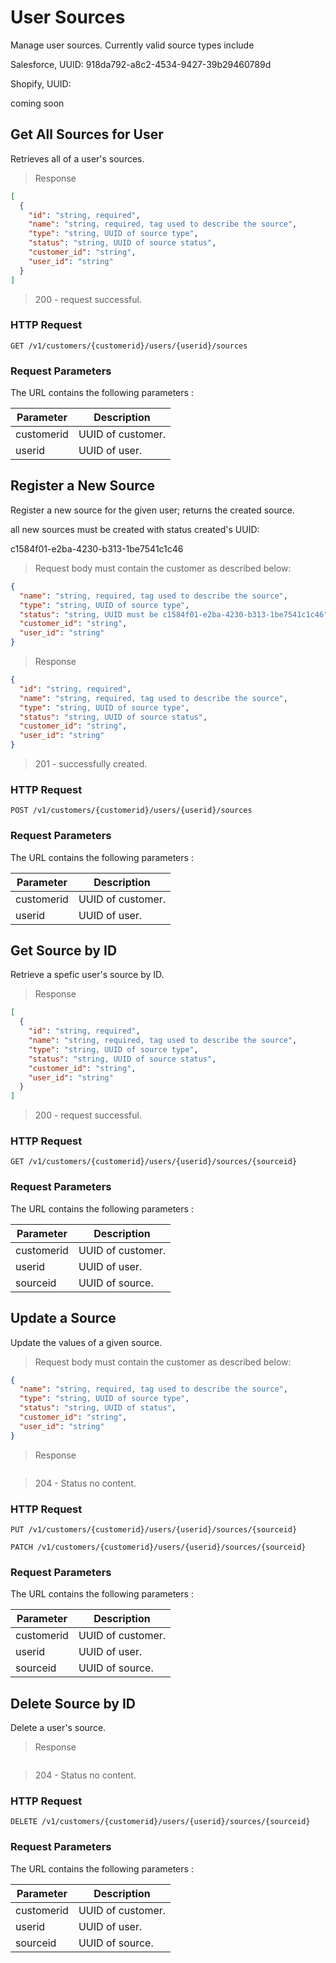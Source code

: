 # User Sources

Manage user sources. Currently valid source types include

Salesforce, UUID:
918da792-a8c2-4534-9427-39b29460789d

Shopify, UUID:

<aside class="notice">coming soon</aside>

## Get All Sources for User

Retrieves all of a user's sources.

> Response

```json
[
  {
    "id": "string, required",
    "name": "string, required, tag used to describe the source",
    "type": "string, UUID of source type",
    "status": "string, UUID of source status",
    "customer_id": "string",
    "user_id": "string"
  }
]
```

> 200 - request successful.

### HTTP Request

`GET /v1/customers/{customerid}/users/{userid}/sources`

### Request Parameters

The URL contains the following parameters :

| Parameter  | Description       |
| ---------- | ----------------- |
| customerid | UUID of customer. |
| userid     | UUID of user.     |

## Register a New Source

Register a new source for the given user; returns the created source.

<aside class="notice">
all new sources must be created with status created's UUID:

c1584f01-e2ba-4230-b313-1be7541c1c46

</aside>

> Request body must contain the customer as described below:

```json
{
  "name": "string, required, tag used to describe the source",
  "type": "string, UUID of source type",
  "status": "string, UUID must be c1584f01-e2ba-4230-b313-1be7541c1c46",
  "customer_id": "string",
  "user_id": "string"
}
```

> Response

```json
{
  "id": "string, required",
  "name": "string, required, tag used to describe the source",
  "type": "string, UUID of source type",
  "status": "string, UUID of source status",
  "customer_id": "string",
  "user_id": "string"
}
```

> 201 - successfully created.

### HTTP Request

`POST /v1/customers/{customerid}/users/{userid}/sources`

### Request Parameters

The URL contains the following parameters :

| Parameter  | Description       |
| ---------- | ----------------- |
| customerid | UUID of customer. |
| userid     | UUID of user.     |

## Get Source by ID

Retrieve a spefic user's source by ID.

> Response

```json
[
  {
    "id": "string, required",
    "name": "string, required, tag used to describe the source",
    "type": "string, UUID of source type",
    "status": "string, UUID of source status",
    "customer_id": "string",
    "user_id": "string"
  }
]
```

> 200 - request successful.

### HTTP Request

`GET /v1/customers/{customerid}/users/{userid}/sources/{sourceid}`

### Request Parameters

The URL contains the following parameters :

| Parameter  | Description       |
| ---------- | ----------------- |
| customerid | UUID of customer. |
| userid     | UUID of user.     |
| sourceid   | UUID of source.   |

## Update a Source

Update the values of a given source.

> Request body must contain the customer as described below:

```json
{
  "name": "string, required, tag used to describe the source",
  "type": "string, UUID of source type",
  "status": "string, UUID of status",
  "customer_id": "string",
  "user_id": "string"
}
```

> Response

```json

```

> 204 - Status no content.

### HTTP Request

`PUT /v1/customers/{customerid}/users/{userid}/sources/{sourceid}`

`PATCH /v1/customers/{customerid}/users/{userid}/sources/{sourceid}`

### Request Parameters

The URL contains the following parameters :

| Parameter  | Description       |
| ---------- | ----------------- |
| customerid | UUID of customer. |
| userid     | UUID of user.     |
| sourceid   | UUID of source.   |

## Delete Source by ID

Delete a user's source.

> Response

```json

```

> 204 - Status no content.

### HTTP Request

`DELETE /v1/customers/{customerid}/users/{userid}/sources/{sourceid}`

### Request Parameters

The URL contains the following parameters :

| Parameter  | Description       |
| ---------- | ----------------- |
| customerid | UUID of customer. |
| userid     | UUID of user.     |
| sourceid   | UUID of source.   |
